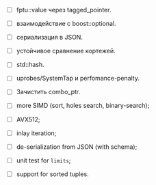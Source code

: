 - [ ] fptu::value через tagged_pointer.
- [ ] взаимодействие с boost::optional.
- [ ] сериализация в JSON.
- [ ] устойчивое сравнение кортежей.
- [ ] std::hash.
- [ ] uprobes/SystemTap и perfomance-penalty.
- [ ] Зачистить combo_ptr.
- [ ] more SIMD (sort, holes search, binary-search);
- [ ] AVX512;
- [ ] inlay iteration;

- [ ] de-serialization from JSON (with schema);
- [ ] unit test for `limits`;
- [ ] support for sorted tuples.
